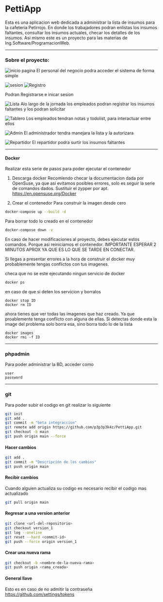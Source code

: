 # PettiApp
Esta es una aplicacion web dedicada a administrar la lista de insumos para la cafeteria Petirrojo. En donde los trabajadores podran enlistas los insumos faltantes, consultar los insumos actuales, checar los detalles de los insumos.
Asi mismo este es un proyecto para las materias de Ing.Software/ProgramacionWeb.

---

### Sobre el proyecto:
![inicio pagina](./info_proyecto/capturas/inicio.png)
El personal del negocio podra acceder el sistema de forma simple

![sesion](./info_proyecto/capturas/iniciosesion.png)
![Registro](./info_proyecto/capturas/registro.png)

Podran Registrarse e inicar sesion

![Lista](./info_proyecto/capturas/lista.png)
Alo largo de la jornada los empleados podran registrar los insumos faltantes y los podran solicitar

![Tablero](./info_proyecto/capturas/tablero.jpeg)
Los empleados tendran notas y todolist, para interactuar entre ellos


![Admin](./info_proyecto/capturas/admin.png)
El administrador tendra manejara la lista y la autorizara

![Repartidor](./info_proyecto/capturas/repartidor.png)
El repartidor podra surtir los insumos faltantes

---

#### Docker
Realizar esta serie de pasos para poder ejecutar el contenedor
1.  Descarga docker
Recomiendo checar la documentacion dada por OpenSuse, ya que asi evitamos posibles errores, solo es seguir la serie de comandos dados. Sustituir el zypper por apt.
<https://en.opensuse.org/Docker>

2. Crear el contenedor
Para construir la imagen desde cero
```bash
docker-compose up --build -d
```

Para borrar todo lo creado en el contenedor
```bash
docker-compose down -v
```

En caso de hacer modificaciones al proyecto, debes ejecutar estos comandos. Porque asi reiniciamos el contenedor.
IMPORTANTE ESPERAR 2 MINUTOS APROX YA QUE ES LO QUE SE TARDE EN CONECTAR.

Si llegas a presentar errores a la hora de construir el docker muy probablemente tengas conflictos con tus imagenes.

checa que no se este ejecutando ningun servicio de docker
```bash
docker ps
```

en caso de que si deten los servicion y borralos
```
docker stop ID
docker rm ID
```

ahora tienes que ver todas las imagenes que haz creado. Ya que proablemente tenga conflicto con alguna de ellas. Si detectas donde esta la image del problema solo borra esa, sino borra todo lo de la lista
```
docker images
docker rmi -f ID
```

---
### phpadmin
Para poder administrar la BD, acceder como
```
user
password
```

---

### git
Para poder subir el codigo en git realizar lo siguiente
```bash
git init
git add .
git commit -m "beta integraccion"
git remote add origin https://github.com/p3p3p3k4z/PettiApp.git
git checkout -b main
git push origin main --force
```
#### Hacer cambios
```bash
git add .
git commit -m "Descripción de los cambios"
git push origin main
```

#### Recibir cambios
Cuando alguien actualiza su codigo es necesario recibir el codigo mas actualizado
```bash
git pull origin main
```
#### Regresar a una version anterior
```bash
git clone <url-del-repositorio>
git checkout version_1
git log --oneline
git reset --hard <commit-id>
git push --force origin version_1
```
#### Crear una nueva rama
```bash
git checkout -b <nombre-de-la-nueva-rama>
git push origin <rama_creada>
```

#### General llave
Esto es en caso de no admitir la contraseña
<https://github.com/settings/tokens>
